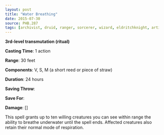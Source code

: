 ```yaml
---
layout: post
title: "Water Breathing"
date: 2015-07-30
source: PHB.287
tags: [archivist, druid, ranger, sorcerer, wizard, eldritchknight, artificer, level3, transmutation, ritual]
---
```


**3rd-level transmutation (ritual)**

**Casting Time**: 1 action

**Range**: 30 feet

**Components**: V, S, M (a short reed or piece of straw)

**Duration**: 24 hours

**Saving Throw**:

**Save For**:

**Damage**: []

This spell grants up to ten willing creatures you can see within range the ability to breathe underwater until the spell ends. Affected creatures also retain their normal mode of respiration.
